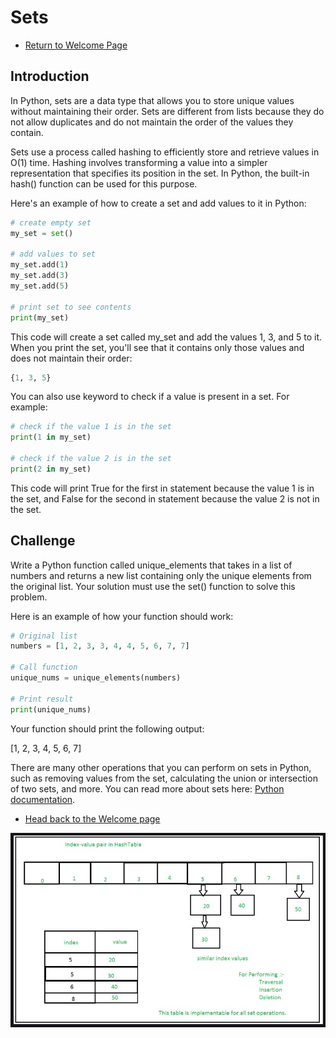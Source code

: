 # Sets

* [Return to Welcome Page](0-welcome.md)

## Introduction

In Python, sets are a data type that allows you to store unique values without maintaining their order. Sets are different from lists because they do not allow duplicates and do not maintain the order of the values they contain.

Sets use a process called hashing to efficiently store and retrieve values in O(1) time. Hashing involves transforming a value into a simpler representation that specifies its position in the set. In Python, the built-in hash() function can be used for this purpose.

Here's an example of how to create a set and add values to it in Python:

```python
# create empty set
my_set = set()

# add values to set
my_set.add(1)
my_set.add(3)
my_set.add(5)

# print set to see contents
print(my_set)
```
This code will create a set called my_set and add the values 1, 3, and 5 to it. When you print the set, you'll see that it contains only those values and does not maintain their order:

```python
{1, 3, 5}
```

You can also use keyword to check if a value is present in a set. For example:

```python
# check if the value 1 is in the set
print(1 in my_set)

# check if the value 2 is in the set
print(2 in my_set)
```
This code will print True for the first in statement because the value 1 is in the set, and False for the second in statement because the value 2 is not in the set.

## Challenge

Write a Python function called unique_elements that takes in a list of numbers and returns a new list containing only the unique elements from the original list. Your solution must use the set() function to solve this problem.

Here is an example of how your function should work:

```python
# Original list
numbers = [1, 2, 3, 3, 4, 4, 5, 6, 7, 7]

# Call function
unique_nums = unique_elements(numbers)

# Print result
print(unique_nums)
```
Your function should print the following output:

[1, 2, 3, 4, 5, 6, 7]


There are many other operations that you can perform on sets in Python, such as removing values from the set, calculating the union or intersection of two sets, and more. You can read more about sets here: [Python documentation](https://www.geeksforgeeks.org/sets-in-python/).

* [Head back to the Welcome page](0-welcome.md)

![](/set.jpg)
